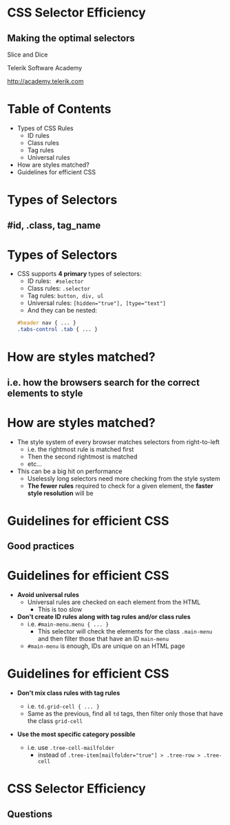 <!-- section start -->
<!-- attr: { class:'slide-title', showInPresentation:true, hasScriptWrapper:true, style:'' } -->
# CSS Selector Efficiency
## Making the optimal selectors
<div class="signature">
    <p class="signature-course">Slice and Dice</p>
    <p class="signature-initiative">Telerik Software Academy</p>
    <a href = "http://academy.telerik.com " class="signature-link">http://academy.telerik.com </a>
</div>

<!-- section start -->

<!-- attr: { showInPresentation:true, style:'' } -->
# Table of Contents

- Types of CSS Rules
  - ID rules
  - Class rules
  - Tag rules
  - Universal rules
- How are styles matched?
- Guidelines for efficient CSS

<!-- section start -->

<!-- attr: {class: 'slide-section'} -->
# Types of Selectors
##  #id, .class, tag_name

# Types of Selectors

- CSS supports **4 primary** types of selectors:
  - ID rules: ` #selector`
  - Class rules: `.selector `
  - Tag rules: `button, div, ul`
  - Universal rules: `[hidden="true"], [type="text"]`
  - And they can be nested:
  ```css
  #header nav { ... }
  .tabs-control .tab { ... }
  ```

<!-- section start -->

<!-- attr: {class: 'slide-section'} -->
# How are styles matched?
##  i.e. how the browsers search for the correct elements to style

# How are styles matched?

- The style system of every browser matches selectors from right-to-left
  - i.e.  the rightmost rule is matched first
  - Then the second rightmost is matched
  - etc...
- This can be a big hit on performance
  - Uselessly long selectors need more checking from the style system
  - **The fewer rules** required to check for a given element, the **faster style resolution** will be

<!-- section start -->

<!-- attr: {class: 'slide-section'} -->
# Guidelines for efficient CSS
##  Good practices

<!-- attr: {style: 'font-size:0.9em'} -->
# Guidelines for efficient CSS

- **Avoid universal rules**
  - Universal rules are checked on each element from the HTML
    - This is too slow
- **Don't create ID rules along with tag rules and/or class rules**
  - i.e. `#main-menu.menu { ... }`
    - This selector will check the elements for the class `.main-menu` and then filter those that have an ID `main-menu`
  - `#main-menu` is enough, IDs are unique on an HTML page

# Guidelines for efficient CSS

- **Don't mix class rules with tag rules**
  - i.e. `td.grid-cell { ... }`
  - Same as the previous, find all `td` tags, then filter only those that have the class `grid-cell`

- **Use the most specific category possible**
  - i.e. use `.tree-cell-mailfolder`
    - instead of `.tree-item[mailfolder="true"] > .tree-row > .tree-cell`

<!-- section start -->

<!-- attr: {class: 'slide-questions'} -->
# CSS Selector Efficiency
##  Questions
